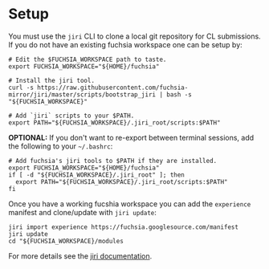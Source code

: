 # Setup

You must use the `jiri` CLI to clone a local git repository for CL submissions. If you do not have an existing fuchsia workspace one can be setup by:

    # Edit the $FUCHSIA_WORKSPACE path to taste.
    export FUCHSIA_WORKSPACE="${HOME}/fuchsia"

    # Install the jiri tool.
    curl -s https://raw.githubusercontent.com/fuchsia-mirror/jiri/master/scripts/bootstrap_jiri | bash -s "${FUCHSIA_WORKSPACE}"

    # Add `jiri` scripts to your $PATH.
    export PATH="${FUCHSIA_WORKSPACE}/.jiri_root/scripts:$PATH"

**OPTIONAL:** If you don't want to re-export between terminal sessions, add the following to your `~/.bashrc`:

    # Add fuchsia's jiri tools to $PATH if they are installed.
    export FUCHSIA_WORKSPACE="${HOME}/fuchsia"
    if [ -d "${FUCHSIA_WORKSPACE}/.jiri_root" ]; then
      export PATH="${FUCHSIA_WORKSPACE}/.jiri_root/scripts:$PATH"
    fi

Once you have a working fucshia workspace you can add the `experience` manifest and clone/update with `jiri update`:

    jiri import experience https://fuchsia.googlesource.com/manifest
    jiri update
    cd "${FUCHSIA_WORKSPACE}/modules

For more details see the [jiri documentation][jiri].

[jiri]: github.com/fuchsia-mirror/jiri

